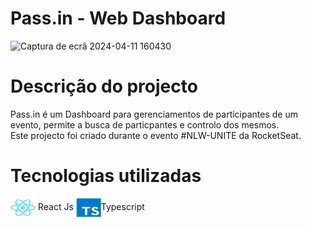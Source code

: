 # Pass.in - Web Dashboard
![Captura de ecrã 2024-04-11 160430](https://github.com/josedeneto/pass.in_web/assets/58984566/aa4d9e10-4879-48de-ab24-aa1f645491ab)
# Descrição do projecto
Pass.in é um Dashboard para gerenciamentos de participantes de um evento, permite a busca de particpantes e controlo dos mesmos.<br>
Este projecto foi criado durante o evento #NLW-UNITE da RocketSeat.
# Tecnologias utilizadas
 <img align="center" alt="Rafa-React" height="30" width="40" src="https://raw.githubusercontent.com/devicons/devicon/master/icons/react/react-original.svg"> React Js    <img align="center" alt="Rafa-Ts" height="30" width="40" src="https://raw.githubusercontent.com/devicons/devicon/master/icons/typescript/typescript-plain.svg">Typescript 
 
 
